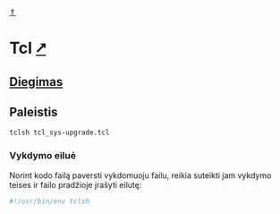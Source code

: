 [&uArr;](./readme.md)

# Tcl [&#x2B67;](https://www.tcl-lang.org/)

## [Diegimas](../install/tcl_readme.md)

## Paleistis

```bash
tclsh tcl_sys-upgrade.tcl
```

### Vykdymo eiluė

Norint kodo failą paversti vykdomuoju failu, reikia suteikti jam vykdymo teises ir failo pradžioje įrašyti eilutę:

```bash
#!/usr/bin/env tclsh
```
